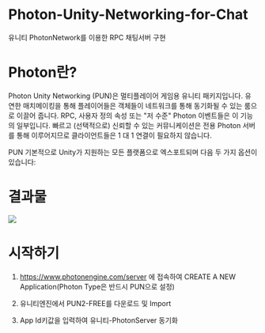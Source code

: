 # Photon-Unity-Networking-for-Chat
유니티 PhotonNetwork를 이용한 RPC  채팅서버 구현
# Photon란?
Photon Unity Networking (PUN)은 멀티플레이어 게임용 유니티 패키지입니다. 유연한 매치메이킹을 통해 플레이어들은 객체들이 네트워크를 통해 동기화될 수 있는 룸으로 이끌어 줍니다. RPC, 사용자 정의 속성 또는 "저 수준" Photon 이벤트들은 이 기능의 일부입니다. 빠르고 (선택적으로) 신뢰할 수 있는 커뮤니케이션은 전용 Photon 서버를 통해 이루어지므로 클라이언트들은 1 대 1 연결이 필요하지 않습니다.

PUN 기본적으로 Unity가 지원하는 모든 플랫폼으로 엑스포트되며 다음 두 가지 옵션이 있습니다:
# 결과물

<img src ="https://user-images.githubusercontent.com/49275914/173189573-edc62a63-3ff5-4cad-bc12-6fe03b201267.jpg"/>

# 시작하기
1. https://www.photonengine.com/server 에 접속하여 CREATE A NEW Application(Photon Type은 반드시 PUN으로 설정)

2. 유니티엔진에서 PUN2-FREE를 다운로드 및 Import  

3. App Id키값을 입력하여 유니티-PhotonServer 동기화
